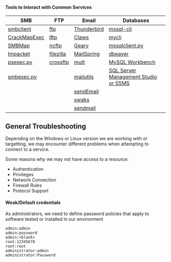 #### Tools to Interact with Common Services

|**SMB**|**FTP**|**Email**|**Databases**|
|---|---|---|---|
|[smbclient](https://www.samba.org/samba/docs/current/man-html/smbclient.1.html)|[ftp](https://linux.die.net/man/1/ftp)|[Thunderbird](https://www.thunderbird.net/en-US/)|[mssql-cli](https://github.com/dbcli/mssql-cli)|
|[CrackMapExec](https://github.com/byt3bl33d3r/CrackMapExec)|[lftp](https://lftp.yar.ru/)|[Claws](https://www.claws-mail.org/)|[mycli](https://github.com/dbcli/mycli)|
|[SMBMap](https://github.com/ShawnDEvans/smbmap)|[ncftp](https://www.ncftp.com/)|[Geary](https://wiki.gnome.org/Apps/Geary)|[mssqlclient.py](https://github.com/SecureAuthCorp/impacket/blob/master/examples/mssqlclient.py)|
|[Impacket](https://github.com/SecureAuthCorp/impacket)|[filezilla](https://filezilla-project.org/)|[MailSpring](https://getmailspring.com)|[dbeaver](https://github.com/dbeaver/dbeaver)|
|[psexec.py](https://github.com/SecureAuthCorp/impacket/blob/master/examples/psexec.py)|[crossftp](http://www.crossftp.com/)|[mutt](http://www.mutt.org/)|[MySQL Workbench](https://dev.mysql.com/downloads/workbench/)|
|[smbexec.py](https://github.com/SecureAuthCorp/impacket/blob/master/examples/smbexec.py)||[mailutils](https://mailutils.org/)|[SQL Server Management Studio or SSMS](https://docs.microsoft.com/en-us/sql/ssms/download-sql-server-management-studio-ssms)|
|||[sendEmail](https://github.com/mogaal/sendemail)||
|||[swaks](http://www.jetmore.org/john/code/swaks/)||
|||[sendmail](https://en.wikipedia.org/wiki/Sendmail)||
## General Troubleshooting

Depending on the Windows or Linux version we are working with or targetting, we may encounter different problems when attempting to connect to a service.

Some reasons why we may not have access to a resource:

- Authentication
- Privileges
- Network Connection
- Firewall Rules
- Protocol Support
#### Weak/Default credentials
As administrators, we need to define password policies that apply to software tested or installed in our environment
```shell
admin:admin
admin:password
admin:<blank>
root:12345678
root:root
administrator:admin
administrator:Password
```
